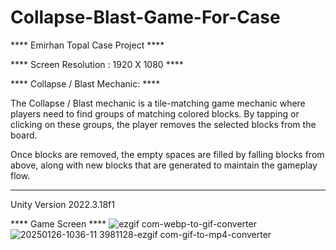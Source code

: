 # Collapse-Blast-Game-For-Case

**** Emirhan Topal Case Project ****

**** Screen Resolution : 1920 X 1080 ****

**** Collapse / Blast Mechanic: ****

The Collapse / Blast mechanic is a tile-matching game mechanic where players need to find groups of matching colored blocks. By tapping or clicking on these groups, the player removes the selected blocks from the board.

Once blocks are removed, the empty spaces are filled by falling blocks from above, along with new blocks that are generated to maintain the gameplay flow.

****

Unity Version 2022.3.18f1


**** Game Screen ****
![ezgif com-webp-to-gif-converter](https://github.com/user-attachments/assets/e2462066-5f48-499f-8612-a98c55b1a379)
![20250126-1036-11 3981128-ezgif com-gif-to-mp4-converter](https://github.com/user-attachments/assets/71d15b73-0bbb-4597-9ad9-0f2a8ee71633)

